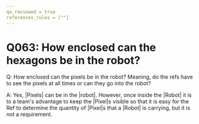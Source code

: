 ```yaml
---
qa_reviewed = true
references_rules = [""]
---
```


# Q063: How enclosed can the hexagons be in the robot?

Q: How enclosed can the pixels be in the robot? Meaning, do the refs have to see the pixels at all times or can they go into the robot?

A: Yes, |Pixels| can be in the |robot|.  However, once inside the |Robot| it is to a team's advantage to keep the |Pixel|s visible so that it is easy for the Ref to determine the quantity of |Pixel|s that a |Robot| is carrying, but it is not a requirement.